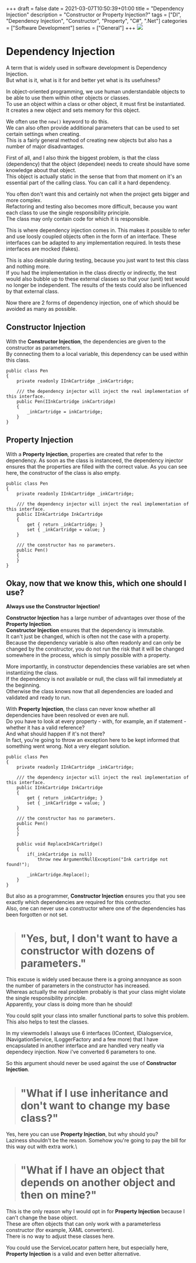 +++ 
draft = false
date = 2021-03-07T10:50:39+01:00
title = "Dependency Injection"
description = "Constructor or Property Injection?"
tags = ["DI", "Dependency Injection", "Constructor", "Property", "C#", ".Net"]
categories = ["Software Development"]
series = ["General"]
+++
![](/images/Injection.png)

# Dependency Injection

A term that is widely used in software development is Dependency Injection.\
But what is it, what is it for and better yet what is its usefulness?

In object-oriented programming, we use human understandable objects to be able to use them within other objects or classes.\
To use an object within a class or other object, it must first be instantiated.\
It creates a new object and sets memory for this object.

We often use the ```new()``` keyword to do this.\
We can also often provide additional parameters that can be used to set certain settings when creating.\
This is a fairly general method of creating new objects but also has a number of major disadvantages.

First of all, and I also think the biggest problem, is that the class (dependency) that the object (dependee) needs to create should have some knowledge about that object.\
This object is actually static in the sense that from that moment on it's an essential part of the calling class.
You can call it a hard dependency.

You often don't want this and certainly not when the project gets bigger and more complex.\
Refactoring and testing also becomes more difficult, because you want each class to use the single responsibility principle.\
The class may only contain code for which it is responsible.

This is where dependency injection comes in. This makes it possible to refer and use loosly coupled objects often in the form of an interface.
These interfaces can be adapted to any implementation required. In tests these interfaces are mocked (fakes).

This is also desirable during testing, because you just want to test this class and nothing more.\
If you had the implementation in the class directly or indirectly, the test would also bubble up to these external classes so that your (unit) test would no longer be independent. The results of the tests could also be influenced by that external class.

Now there are 2 forms of dependency injection, one of which should be avoided as many as possible.

## Constructor Injection
With the **Constructor Injection**, the dependencies are given to the constructor as parameters.\
By connecting them to a local variable, this dependency can be used within this class. 

```
public class Pen
{
    private readonly IInkCartridge _inkCartridge;

    /// the dependency injector will inject the real implementation of this interface.
    public Pen(IInkCartridge inkCartridge)
    {
        _inkCartridge = inkCartridge;
    }
}
```

## Property Injection
With a **Property Injection**, properties are created that refer to the dependency. As soon as the class is instanceed, the dependency injector ensures that the properties are filled with the correct value. As you can see here, the constructor of the class is also empty.

```
public class Pen
{
    private readonly IInkCartridge _inkCartridge;

    /// the dependency injector will inject the real implementation of this interface.
    public IInkCartridge InkCartridge
    {
        get { return _inkCartridge; }
        set { _inkCartridge = value; }
    }

    /// the constructor has no parameters.
    public Pen()
    {
    }
}
```

## Okay, now that we know this, which one should I use?

**Always use the **Constructor Injection**!**

**Constructor Injection** has a large number of advantages over those of the **Property Injection**.\
**Constructor Injection** ensures that the dependency is immutable.\
It can't just be changed, which is often not the case with a property.\
Because the dependency variable is also often readonly and can only be changed by the constructor, you do not run the risk that it will be changed somewhere in the process, which is simply possible with a property.

More importantly, in constructor dependencies these variables are set when instantizing the class.\
If the dependency is not available or null, the class will fail immediately at the beginning.\
Otherwise the class knows now that all dependencies are loaded and validated and ready to run.

With **Property Injection**, the class can never know whether all dependencies have been resolved or even are null.\
Do you have to look at every property - with, for example, an if statement - whether it has a valid reference?\
And what should happen if it's not there?\
In fact, you're going to throw an exception here to be kept informed that something went wrong. Not a very elegant solution.

```
public class Pen
{
    private readonly IInkCartridge _inkCartridge;

    /// the dependency injector will inject the real implementation of this interface.
    public IInkCartridge InkCartridge
    {
        get { return _inkCartridge; }
        set { _inkCartridge = value; }
    }

    /// the constructor has no parameters.
    public Pen()
    {
    }

    public void ReplaceInkCartridge()
    {
        if(_inkCartridge is null)
            throw new ArgumentNullException("Ink cartridge not found!");

        _inkCartridge.Replace();
    }
}
```

But also as a programmer, **Constructor Injection** ensures you that you see exactly which dependencies are required for this contructor.\
Also, one can never use a constructor where one of the dependencies has been forgotten or not set.


> # "Yes, but, I don't want to have a constructor with dozens of parameters."

This excuse is widely used because there is a groing annoyance as soon the number of parameters in the constructor has increased.\
Whereas actually the real problem probably is that your class might violate the single responsibility principle.\
Apparently, your class is doing more than he should!

You could split your class into smaller functional parts to solve this problem.\
This also helps to test the classes.

In my viewmodels I always use 6 interfaces (IContext, IDialogservice, INavigationService, ILoggerFactory and a few more) that I have encapsulated in another interface and are handled very neatly via dependecy injection. Now i've converted 6 parameters to one.

So this argument should never be used against the use of **Constructor Injection**.

> # "What if I use inheritance and don't want to change my base class?"

Yes, here you can use **Property Injection**, but why should you?\
Laziness shouldn't be the reason.
Somehow you're going to pay the bill for this way out with extra work.\

> # "What if I have an object that depends on another object and then on mine?"

This is the only reason why I would opt in for **Property Injection** because I can't change the base object.\
These are often objects that can only work with a parameterless constructor (for example, XAML converters).\
There is no way to adjust these classes here.

You could use the ServiceLocator pattern here, but especially here, **Property Injection** is a valid and even better alternative.